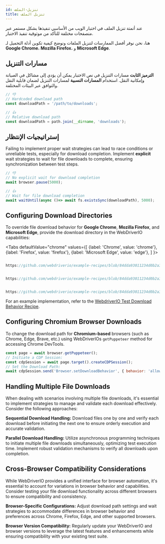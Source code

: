 ```yaml
---
id: تنزيل-الملف
title: تنزيل الملف
---
```


عند أتمتة تنزيل الملف في اختبار الويب من الأساسي تنفيذها بشكل مستمر عبر متصفحات مختلفة للتأكد من موثوقية تنفيذ الاختبار.

هنا، نحن نوفر أفضل الممارسات لتنزيل الملفات ونوضح كيفية تكوين أدلة التحميل لـ **Google Chrome**، **Mozilla Firefox**، و **Microsoft Edge**.

## مسارات التنزيل

**الترميز الثابت** مسارات التنزيل في نص الاختبار يمكن أن يؤدي إلى مشاكل في الصيانة وإمكانية النقل. استخدام **المسارات النسبية** لمسارات التنزيل لضمان قابلية النقل والتوافق عبر البيئات المختلفة.

```javascript
// 👎
// Hardcoded download path
const downloadPath = '/path/to/downloads';

// 👍
// Relative download path
const downloadPath = path.join(__dirname, 'downloads');
```

## إستراتيجيات الإنتظار

Failing to implement proper wait strategies can lead to race conditions or unreliable tests, especially for download completion. Implement **explicit** wait strategies to wait for file downloads to complete, ensuring synchronization between test steps.

```javascript
// 👎
// No explicit wait for download completion
await browser.pause(5000);

// 👍
// Wait for file download completion
await waitUntil(async ()=> await fs.existsSync(downloadPath), 5000);
```

## Configuring Download Directories

To override file download behavior for **Google Chrome**, **Mozilla Firefox**, and **Microsoft Edge**, provide the download directory in the WebDriverIO capabilities:

<Tabs
defaultValue="chrome"
values={[
{label: 'Chrome', value: 'chrome'},
{label: 'Firefox', value: 'firefox'},
{label: 'Microsoft Edge', value: 'edge'},
]
}>

<TabItem value='chrome'>

```javascript reference title="wdio.conf.js"

https://github.com/webdriverio/example-recipes/blob/84dda93011234d0b2a34ee0cfb3cdfa2a06136a5/testDownloadBehavior/wdio.conf.js#L8-L16

```

</TabItem>

<TabItem value='firefox'>

```javascript reference title="wdio.conf.js"

https://github.com/webdriverio/example-recipes/blob/84dda93011234d0b2a34ee0cfb3cdfa2a06136a5/testDownloadBehavior/wdio.conf.js#L20-L32

```

</TabItem>

<TabItem value='edge'>

```javascript reference title="wdio.conf.js"

https://github.com/webdriverio/example-recipes/blob/84dda93011234d0b2a34ee0cfb3cdfa2a06136a5/testDownloadBehavior/wdio.conf.js#L36-L44

```

</TabItem>

</Tabs>

For an example implementation, refer to the [WebdriverIO Test Download Behavior Recipe](https://github.com/webdriverio/example-recipes/tree/main/testDownloadBehavior).

## Configuring Chromium Browser Downloads

To change the download path for __Chromium-based__ browsers (such as Chrome, Edge, Brave, etc.) using WebDriverIOs `getPuppeteer` method for accessing Chrome DevTools.

```javascript
const page = await browser.getPuppeteer();
// Initiate a CDP Session:
const cdpSession = await page.target().createCDPSession();
// Set the Download Path:
await cdpSession.send('Browser.setDownloadBehavior', { behavior: 'allow', downloadPath: downloadPath });
```

## Handling Multiple File Downloads

When dealing with scenarios involving multiple file downloads, it's essential to implement strategies to manage and validate each download effectively. Consider the following approaches:

__Sequential Download Handling:__ Download files one by one and verify each download before initiating the next one to ensure orderly execution and accurate validation.

__Parallel Download Handling:__ Utilize asynchronous programming techniques to initiate multiple file downloads simultaneously, optimizing test execution time. Implement robust validation mechanisms to verify all downloads upon completion.

## Cross-Browser Compatibility Considerations

While WebDriverIO provides a unified interface for browser automation, it's essential to account for variations in browser behavior and capabilities. Consider testing your file download functionality across different browsers to ensure compatibility and consistency.

__Browser-Specific Configurations:__ Adjust download path settings and wait strategies to accommodate differences in browser behavior and preferences across Chrome, Firefox, Edge, and other supported browsers.

__Browser Version Compatibility:__ Regularly update your WebDriverIO and browser versions to leverage the latest features and enhancements while ensuring compatibility with your existing test suite.
